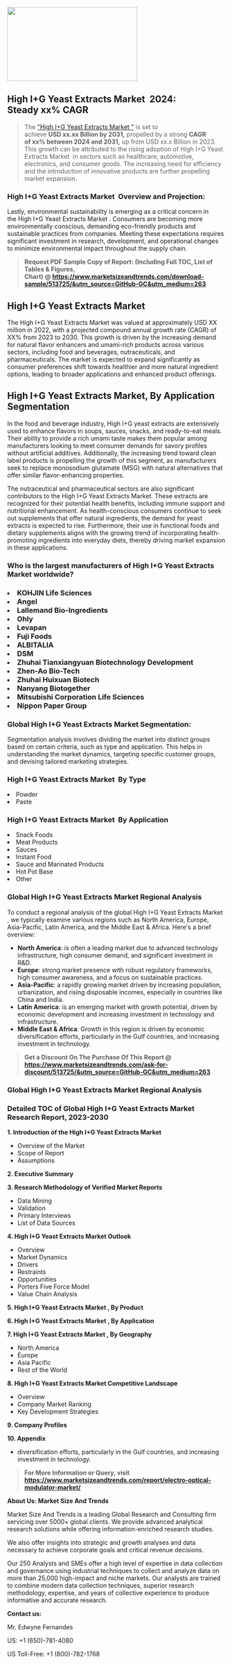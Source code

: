 <p><img class="alignnone size-medium wp-image-20088" src="https://ffe5etoiles.com/wp-content/uploads/2024/12/MST1-300x171.png" alt="" width="300" height="171" /></p><h2 id="ember46" class="ember-view reader-text-block__heading-2">High I+G Yeast Extracts Market &nbsp;2024: Steady&nbsp;xx% CAGR</h2><blockquote id="ember47" class="ember-view reader-text-block__blockquote">The&nbsp;<a class="app-aware-link " href="https://www.marketsizeandtrends.com/download-sample/513725/&utm_source=GitHub-GC&utm_medium=263" target="_blank" data-test-app-aware-link="">"High I+G Yeast Extracts Market "</a>&nbsp;is set to achieve&nbsp;<strong>USD&nbsp;xx.xx&nbsp;Billion by 2031,</strong>&nbsp;propelled by a strong&nbsp;<strong>CAGR of&nbsp;xx% between 2024 and 2031,</strong>&nbsp;up from USD xx.x Billion in 2023. This growth can be attributed to the rising adoption of&nbsp;High I+G Yeast Extracts Market &nbsp;in sectors such as healthcare, automotive, electronics, and consumer goods. The increasing need for efficiency and the introduction of innovative products are further propelling market expansion.</blockquote><h3 id="ember48" class="ember-view reader-text-block__heading-3">High I+G Yeast Extracts Market &nbsp;Overview and Projection:</h3><p id="ember49" class="ember-view reader-text-block__paragraph">Lastly, environmental sustainability is emerging as a critical concern in the&nbsp;High I+G Yeast Extracts Market . Consumers are becoming more environmentally conscious, demanding eco-friendly products and sustainable practices from companies. Meeting these expectations requires significant investment in research, development, and operational changes to minimize environmental impact throughout the supply chain.</p><blockquote id="ember50" class="ember-view reader-text-block__blockquote"><strong>Request PDF Sample Copy of Report: (Including Full TOC, List of Tables &amp; Figures, Chart)&nbsp;@&nbsp;<strong><a href="https://www.marketsizeandtrends.com/download-sample/513725/&utm_source=GitHub-GC&utm_medium=263" target="_blank">https://www.marketsizeandtrends.com/download-sample/513725/&utm_source=GitHub-GC&utm_medium=263</a></strong></strong></blockquote><h3 class=""> <h2>High I+G Yeast Extracts Market</h2><p>The High I+G Yeast Extracts Market was valued at approximately USD XX million in 2022, with a projected compound annual growth rate (CAGR) of XX% from 2023 to 2030. This growth is driven by the increasing demand for natural flavor enhancers and umami-rich products across various sectors, including food and beverages, nutraceuticals, and pharmaceuticals. The market is expected to expand significantly as consumer preferences shift towards healthier and more natural ingredient options, leading to broader applications and enhanced product offerings.</p><h2>High I+G Yeast Extracts Market, By Application Segmentation</h2><p>In the food and beverage industry, High I+G yeast extracts are extensively used to enhance flavors in soups, sauces, snacks, and ready-to-eat meals. Their ability to provide a rich umami taste makes them popular among manufacturers looking to meet consumer demands for savory profiles without artificial additives. Additionally, the increasing trend toward clean label products is propelling the growth of this segment, as manufacturers seek to replace monosodium glutamate (MSG) with natural alternatives that offer similar flavor-enhancing properties.</p><p>The nutraceutical and pharmaceutical sectors are also significant contributors to the High I+G Yeast Extracts Market. These extracts are recognized for their potential health benefits, including immune support and nutritional enhancement. As health-conscious consumers continue to seek out supplements that offer natural ingredients, the demand for yeast extracts is expected to rise. Furthermore, their use in functional foods and dietary supplements aligns with the growing trend of incorporating health-promoting ingredients into everyday diets, thereby driving market expansion in these applications.</p></h3><h3 id="" class="">Who is the largest manufacturers of&nbsp;High I+G Yeast Extracts Market worldwide?</h3><h3 class=""></Li><Li>KOHJIN Life Sciences</Li><Li> Angel</Li><Li> Lallemand Bio-Ingredients</Li><Li> Ohly</Li><Li> Levapan</Li><Li> Fuji Foods</Li><Li> ALBITALIA</Li><Li> DSM</Li><Li> Zhuhai Tianxiangyuan Biotechnology Development</Li><Li> Zhen-Ao Bio-Tech</Li><Li> Zhuhai Huixuan Biotech</Li><Li> Nanyang Biotogether</Li><Li> Mitsubishi Corporation Life Sciences</Li><Li> Nippon Paper Group</h3><h3 id="ember53" class="ember-view reader-text-block__heading-3">Global&nbsp;High I+G Yeast Extracts Market Segmentation:</h3><p id="ember54" class="ember-view reader-text-block__paragraph">Segmentation analysis involves dividing the market into distinct groups based on certain criteria, such as type and application. This helps in understanding the market dynamics, targeting specific customer groups, and devising tailored marketing strategies.</p><h3 id="" class="">High I+G Yeast Extracts Market &nbsp;By Type</h3><p></Li><Li>Powder</Li><Li> Paste</p><h3 id="" class="">High I+G Yeast Extracts Market &nbsp;By Application</h3><p class=""></Li><Li>Snack Foods</Li><Li> Meat Products</Li><Li> Sauces</Li><Li> Instant Food</Li><Li> Sauce and Marinated Products</Li><Li> Hot Pot Base</Li><Li> Other</p><h3 id="ember62" class="ember-view reader-text-block__heading-3">Global High I+G Yeast Extracts Market Regional Analysis</h3><p id="ember63" class="ember-view reader-text-block__paragraph">To conduct a regional analysis of the global High I+G Yeast Extracts Market , we typically examine various regions such as North America, Europe, Asia-Pacific, Latin America, and the Middle East &amp; Africa. Here's a brief overview:</p><ul><li><strong>North America</strong>: is often a leading market due to advanced technology infrastructure, high consumer demand, and significant investment in R&amp;D.</li><li><strong>Europe</strong>: strong market presence with robust regulatory frameworks, high consumer awareness, and a focus on sustainable practices.</li><li><strong>Asia-Pacific</strong>: a rapidly growing market driven by increasing population, urbanization, and rising disposable incomes, especially in countries like China and India.</li><li><strong>Latin America</strong>: is an emerging market with growth potential, driven by economic development and increasing investment in technology and infrastructure.</li><li><strong>Middle East &amp; Africa</strong>: Growth in this region is driven by economic diversification efforts, particularly in the Gulf countries, and increasing investment in technology.</li></ul><blockquote id="ember61" class="ember-view reader-text-block__blockquote"><strong>Get a Discount On The Purchase Of This Report @ <strong><a href="https://html-cleaner.com/" target="">https://www.marketsizeandtrends.com/ask-for-discount/513725/&utm_source=GitHub-GC&utm_medium=263</a></strong></strong></blockquote><h3 id="ember62" class="ember-view reader-text-block__heading-3">Global High I+G Yeast Extracts Market Regional Analysis</h3><h3 id="" class="">Detailed TOC of Global High I+G Yeast Extracts Market Research Report, 2023-2030</h3><p id="" class=""><strong>1. Introduction of the High I+G Yeast Extracts Market </strong></p><ul><li>Overview of the Market</li><li>Scope of Report</li><li>Assumptions</li></ul><p id="" class=""><strong>2. Executive Summary</strong></p><p id="" class=""><strong>3. Research Methodology of Verified Market Reports</strong></p><ul><li>Data Mining</li><li>Validation</li><li>Primary Interviews</li><li>List of Data Sources</li></ul><p id="" class=""><strong>4. High I+G Yeast Extracts Market Outlook</strong></p><ul><li>Overview</li><li>Market Dynamics</li><li>Drivers</li><li>Restraints</li><li>Opportunities</li><li>Porters Five Force Model</li><li>Value Chain Analysis</li></ul><p id="" class=""><strong>5. High I+G Yeast Extracts Market , By Product</strong></p><p id="" class=""><strong>6. High I+G Yeast Extracts Market , By Application</strong></p><p id="" class=""><strong>7. High I+G Yeast Extracts Market , By Geography</strong></p><ul><li>North America</li><li>Europe</li><li>Asia Pacific</li><li>Rest of the World</li></ul><p id="" class=""><strong>8. High I+G Yeast Extracts Market Competitive Landscape</strong></p><ul><li>Overview</li><li>Company Market Ranking</li><li>Key Development Strategies</li></ul><p id="" class=""><strong>9. Company Profiles</strong></p><p id="" class=""><strong>10. Appendix</strong></p><ul><li>diversification efforts, particularly in the Gulf countries, and increasing investment in technology.</li></ul><blockquote id="ember65" class="ember-view reader-text-block__blockquote"><strong>For More Information or Query, visit <strong><strong><a href="https://html-cleaner.com/" target="">https://www.marketsizeandtrends.com/report/electro-optical-modulator-market/</a></strong></strong></strong></blockquote><p id="" class=""><strong>About Us: Market Size And Trends</strong></p><p id="" class="">Market Size And Trends is a leading Global Research and Consulting firm servicing over 5000+ global clients. We provide advanced analytical research solutions while offering information-enriched research studies.</p><p id="" class="">We also offer insights into strategic and growth analyses and data necessary to achieve corporate goals and critical revenue decisions.</p><p id="" class="">Our 250 Analysts and SMEs offer a high level of expertise in data collection and governance using industrial techniques to collect and analyze data on more than 25,000 high-impact and niche markets. Our analysts are trained to combine modern data collection techniques, superior research methodology, expertise, and years of collective experience to produce informative and accurate research.</p><p id="" class=""><strong>Contact us:</strong></p><p id="" class="">Mr. Edwyne Fernandes</p><p id="" class="">US: +1 (650)-781-4080</p><p id="" class="">US Toll-Free: +1 (800)-782-1768</p>
